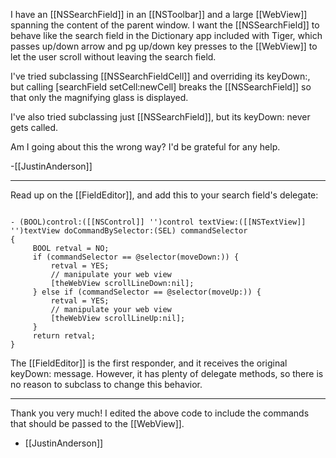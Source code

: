I have an [[NSSearchField]] in an [[NSToolbar]] and a large [[WebView]] spanning the content of the parent window. I want the [[NSSearchField]] to behave like the search field in the Dictionary app included with Tiger, which passes up/down arrow and pg up/down key presses to the [[WebView]] to let the user scroll without leaving the search field.

I've tried subclassing [[NSSearchFieldCell]] and overriding its keyDown:, but calling [searchField setCell:newCell] breaks the [[NSSearchField]] so that only the magnifying glass is displayed.

I've also tried subclassing just [[NSSearchField]], but its keyDown: never gets called.

Am I going about this the wrong way? I'd be grateful for any help.

-[[JustinAnderson]]

----

Read up on the [[FieldEditor]], and add this to your search field's delegate:

<code>
- (BOOL)control:([[NSControl]] '')control textView:([[NSTextView]] '')textView doCommandBySelector:(SEL) commandSelector
{
     BOOL retval = NO;
     if (commandSelector == @selector(moveDown:)) {
         retval = YES;
         // manipulate your web view
         [theWebView scrollLineDown:nil];
     } else if (commandSelector == @selector(moveUp:)) {
         retval = YES;
         // manipulate your web view
         [theWebView scrollLineUp:nil];
     }
     return retval;
}
</code>

The [[FieldEditor]] is the first responder, and it receives the original keyDown: message.  However, it has plenty of delegate methods, so there is no reason to subclass to change this behavior.

----

Thank you very much! I edited the above code to include the commands that should be passed to the [[WebView]].
- [[JustinAnderson]]